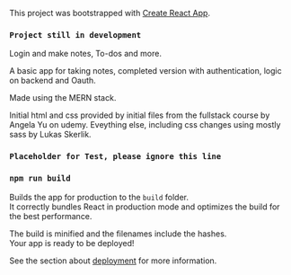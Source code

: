 This project was bootstrapped with [Create React App](https://github.com/facebook/create-react-app).

### `Project still in development`

Login and make notes, To-dos and more.

A basic app for taking notes, completed version with authentication, logic on backend and Oauth.

Made using the MERN stack.

Initial html and css provided by initial files from the fullstack course by Angela Yu on udemy. Eveything else, including css changes using mostly sass by Lukas Skerlik.


### `Placeholder for Test, please ignore this line `



### `npm run build`

Builds the app for production to the `build` folder.<br />
It correctly bundles React in production mode and optimizes the build for the best performance.

The build is minified and the filenames include the hashes.<br />
Your app is ready to be deployed!

See the section about [deployment](https://facebook.github.io/create-react-app/docs/deployment) for more information.
